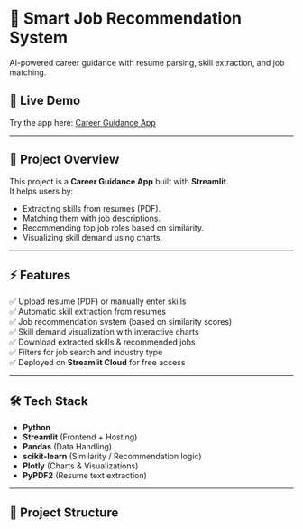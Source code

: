 # 🎯 Smart Job Recommendation System  

AI-powered career guidance with resume parsing, skill extraction, and job matching.  

## 🚀 Live Demo  
Try the app here: [Career Guidance App](https://career-guidance-app-6bvofffq5wdspbaecebuhp.streamlit.app/)  

---

## 📖 Project Overview  

This project is a **Career Guidance App** built with **Streamlit**.  
It helps users by:  
- Extracting skills from resumes (PDF).  
- Matching them with job descriptions.  
- Recommending top job roles based on similarity.  
- Visualizing skill demand using charts.  

---

## ⚡ Features  

✅ Upload resume (PDF) or manually enter skills  
✅ Automatic skill extraction from resumes  
✅ Job recommendation system (based on similarity scores)  
✅ Skill demand visualization with interactive charts  
✅ Download extracted skills & recommended jobs  
✅ Filters for job search and industry type  
✅ Deployed on **Streamlit Cloud** for free access  

---

## 🛠️ Tech Stack  

- **Python**  
- **Streamlit** (Frontend + Hosting)  
- **Pandas** (Data Handling)  
- **scikit-learn** (Similarity / Recommendation logic)  
- **Plotly** (Charts & Visualizations)  
- **PyPDF2** (Resume text extraction)  

---

## 📂 Project Structure  

